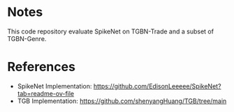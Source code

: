 # Notes
This code repository evaluate SpikeNet on TGBN-Trade and a subset of TGBN-Genre. 

# References
- SpikeNet Implementation: https://github.com/EdisonLeeeee/SpikeNet?tab=readme-ov-file
- TGB Implementation: https://github.com/shenyangHuang/TGB/tree/main